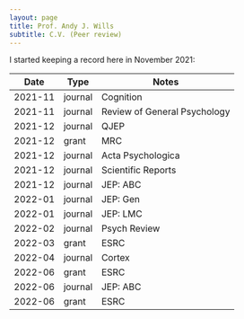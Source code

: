 ```yaml
---
layout: page
title: Prof. Andy J. Wills
subtitle: C.V. (Peer review)
---
```


I started keeping a record here in November 2021:

| Date | Type | Notes |
| ---- | ---- | ----- |
| 2021-11 | journal | Cognition |
| 2021-11 | journal | Review of General Psychology |
| 2021-12 | journal | QJEP |
| 2021-12 | grant   | MRC |
| 2021-12 | journal | Acta Psychologica |
| 2021-12 | journal | Scientific Reports |
| 2021-12 | journal | JEP: ABC |
| 2022-01 | journal | JEP: Gen |
| 2022-01 | journal | JEP: LMC |
| 2022-02 | journal | Psych Review |
| 2022-03 | grant   | ESRC |
| 2022-04 | journal | Cortex |
| 2022-06 | grant   | ESRC |
| 2022-06 | journal | JEP: ABC |
| 2022-06 | grant   | ESRC |
